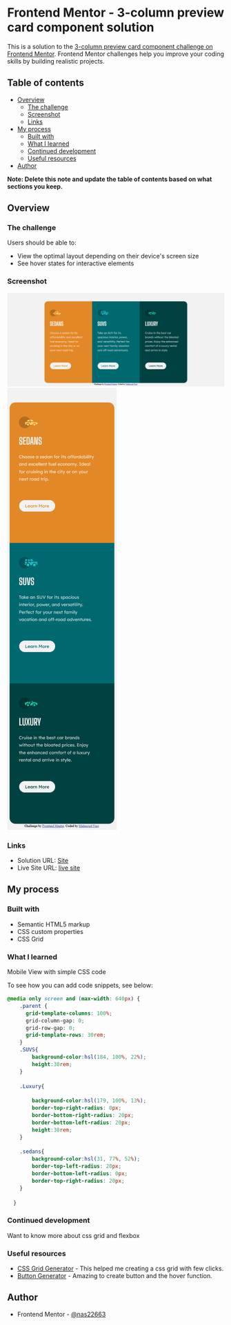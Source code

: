 # Frontend Mentor - 3-column preview card component solution

This is a solution to the [3-column preview card component challenge on Frontend Mentor](https://www.frontendmentor.io/challenges/3column-preview-card-component-pH92eAR2-). Frontend Mentor challenges help you improve your coding skills by building realistic projects. 

## Table of contents

- [Overview](#overview)
  - [The challenge](#the-challenge)
  - [Screenshot](#screenshot)
  - [Links](#links)
- [My process](#my-process)
  - [Built with](#built-with)
  - [What I learned](#what-i-learned)
  - [Continued development](#continued-development)
  - [Useful resources](#useful-resources)
- [Author](#author)

**Note: Delete this note and update the table of contents based on what sections you keep.**

## Overview

### The challenge

Users should be able to:

- View the optimal layout depending on their device's screen size
- See hover states for interactive elements

### Screenshot

![Desktop Screenshot](./Screenshot.png)
![Mobile Screenshot](./Screenshot-mobile.png)
### Links

- Solution URL: [Site](./index.html)
- Live Site URL: [live site](https://your-live-site-url.com)

## My process

### Built with

- Semantic HTML5 markup
- CSS custom properties
- CSS Grid


### What I learned

Mobile View with simple CSS code

To see how you can add code snippets, see below:

```CSS
@media only screen and (max-width: 640px) {
    .parent {
      grid-template-columns: 100%;
      grid-column-gap: 0;
      grid-row-gap: 0;
      grid-template-rows: 30rem;
    }
    .SUVS{
        background-color:hsl(184, 100%, 22%);
        height:30rem;
    }

    .Luxury{

        background-color:hsl(179, 100%, 13%);
        border-top-right-radius: 0px;
        border-bottom-right-radius: 20px;
        border-bottom-left-radius: 20px;
        height:30rem;
    }

    .sedans{
        background-color:hsl(31, 77%, 52%);
        border-top-left-radius: 20px;
        border-bottom-left-radius: 0px;
        border-top-right-radius: 20px;
    }

  }
```


### Continued development

Want to know more about css grid and flexbox

### Useful resources

- [CSS Grid Generator](https://cssgrid-generator.netlify.app/) - This helped me creating a css grid with few clicks.
- [Button Generator](https://css3buttongenerator.com/) - Amazing to create button and the hover function.

## Author

- Frontend Mentor - [@nas22663](https://www.frontendmentor.io/profile/nas22663)
